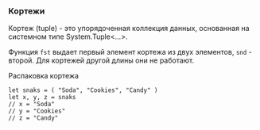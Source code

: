 ### Кортежи

Кортеж (tuple) - это упорядоченная коллекция данных, основанная на системном типе System.Tuple\<...\>.

Функция `fst` выдает первый элемент кортежа из двух элементов, `snd` - второй. Для кортежей другой длины они не работают.

Распаковка кортежа

```f#
let snaks = ( "Soda", "Cookies", "Candy" )
let x, y, z = snaks
// x = "Soda"
// y = "Cookies"
// z = "Candy"
```
